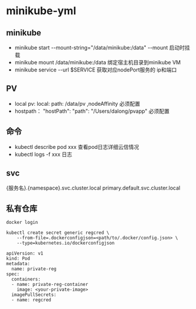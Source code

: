 # minikube-yml

## minikube

- minikube start --mount-string="/data/minikube:/data" --mount 启动时挂载
- minikube mount /data/minikube:/data 绑定宿主机目录到minikube VM
- minikube service --url $SERVICE 获取对应nodePort服务的 ip和端口

## PV

- local pv: local:  path: /data/pv ,nodeAffinity 必须配置
- hostpath： "hostPath": "path": "/Users/dalong/pvapp" 必须配置

## 命令

- kubectl describe pod xxx 查看pod日志详细云信情况
- kubectl logs -f xxx  日志

## svc

{服务名}.{namespace}.svc.cluster.local
primary.default.svc.cluster.local

## 私有仓库

```
docker login

kubectl create secret generic regcred \
    --from-file=.dockerconfigjson=<path/to/.docker/config.json> \
    --type=kubernetes.io/dockerconfigjson

apiVersion: v1
kind: Pod
metadata:
  name: private-reg
spec:
  containers:
  - name: private-reg-container
    image: <your-private-image>
  imagePullSecrets:
  - name: regcred
```
